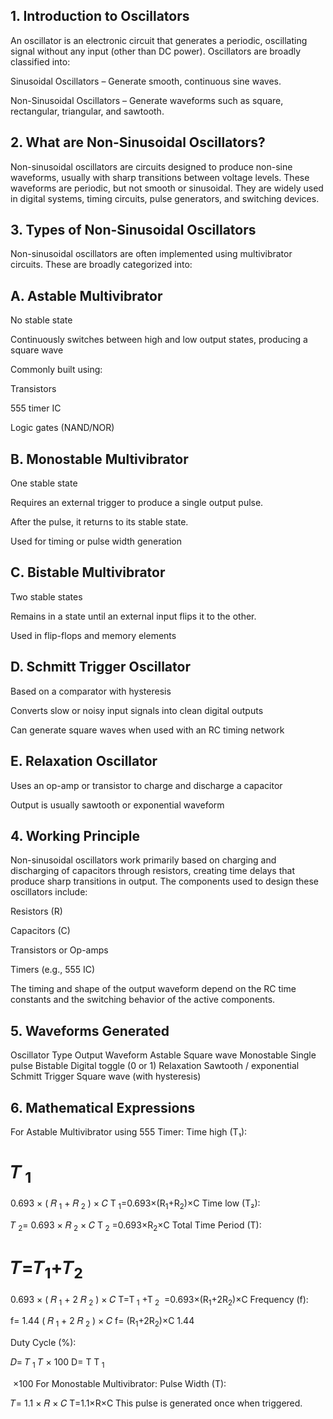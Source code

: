 
## 1. Introduction to Oscillators
An oscillator is an electronic circuit that generates a periodic, oscillating signal without any input (other than DC power). Oscillators are broadly classified into:

 Sinusoidal Oscillators – Generate smooth, continuous sine waves.

Non-Sinusoidal Oscillators – Generate waveforms such as square, rectangular, triangular, and sawtooth.

## 2. What are Non-Sinusoidal Oscillators?
Non-sinusoidal oscillators are circuits designed to produce non-sine waveforms, usually with sharp transitions between voltage levels. These waveforms are periodic, but not smooth or sinusoidal. They are widely used in digital systems, timing circuits, pulse generators, and switching devices.

## 3. Types of Non-Sinusoidal Oscillators
Non-sinusoidal oscillators are often implemented using multivibrator circuits. These are broadly categorized into:

## A. Astable Multivibrator
No stable state

Continuously switches between high and low output states, producing a square wave

Commonly built using:

Transistors

555 timer IC

Logic gates (NAND/NOR)

## B. Monostable Multivibrator
One stable state

Requires an external trigger to produce a single output pulse.

After the pulse, it returns to its stable state.

Used for timing or pulse width generation

## C. Bistable Multivibrator
Two stable states

Remains in a state until an external input flips it to the other.

Used in flip-flops and memory elements

## D. Schmitt Trigger Oscillator
Based on a comparator with hysteresis

Converts slow or noisy input signals into clean digital outputs

Can generate square waves when used with an RC timing network

## E. Relaxation Oscillator
Uses an op-amp or transistor to charge and discharge a capacitor

Output is usually sawtooth or exponential waveform

## 4. Working Principle
Non-sinusoidal oscillators work primarily based on charging and discharging of capacitors through resistors, creating time delays that produce sharp transitions in output. The components used to design these oscillators include:

Resistors (R)

Capacitors (C)

Transistors or Op-amps

Timers (e.g., 555 IC)

The timing and shape of the output waveform depend on the RC time constants and the switching behavior of the active components.

## 5. Waveforms Generated
Oscillator Type	Output Waveform
Astable	Square wave
Monostable	Single pulse
Bistable	Digital toggle (0 or 1)
Relaxation	Sawtooth / exponential
Schmitt Trigger	Square wave (with hysteresis)

##  6. Mathematical Expressions
 For Astable Multivibrator using 555 Timer:
Time high (T₁):

𝑇<sub>
1</sub>
=
0.693
×
(
𝑅<sub>
1</sub>
+
𝑅<sub>
2</sub>
)
×
𝐶
T<sub> 
1</sub>=0.693×(R<sub>1</sub>+R<sub>2</sub>)×C
Time low (T₂):

𝑇<sub>
2</sub>=
0.693
×
𝑅<sub>
2</sub>
×
𝐶
T<sub> 
2</sub>
​
 =0.693×R<sub>2</sub>×C
Total Time Period (T):

𝑇=𝑇<sub>1</sub>+𝑇<sub>2</sub>
=
0.693
×
(
𝑅<sub>
1</sub>
+
2
𝑅<sub>
2</sub>
)
×
𝐶
T=T<sub> 
1</sub>
​
 +T<sub> 
2</sub>
​
 =0.693×(R<sub>1</sub>+2R<sub>2</sub>)×C
Frequency (f):

f=
1.44
(
𝑅<sub>
1</sub>
+
2
𝑅<sub>
2</sub>
)
×
𝐶
f= (R<sub>1</sub>+2R<sub>2</sub>)×C
1.44
​
 
Duty Cycle (%):

𝐷=
𝑇<sub>
1</sub>
𝑇
×
100
D= 
T
T<sub> 
1</sub>
​
 
​
 ×100
 For Monostable Multivibrator:
Pulse Width (T):

𝑇=
1.1
×
𝑅
×
𝐶
T=1.1×R×C
This pulse is generated once when triggered.

